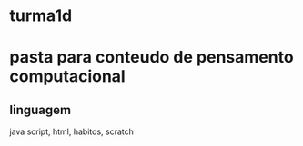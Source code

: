 # turma1d
# pasta para conteudo de pensamento computacional 
## linguagem
java script, html, habitos, scratch 
